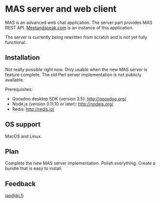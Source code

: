 MAS server and web client
=========================

MAS is an advanced web chat application. The server part provides MAS
REST API. [Meetandspeak.com][] is an instance of this application.

The server is currently being rewritten from scratch and is not yet
fully functional.

Installation
------------

Not really possible right now. Only usable when the new MAS server is
feature complete. The old Perl server implementation is not publicly
available.


Prerequisites:

- Qooxdoo desktop SDK (version 3.5): http://qooxdoo.org/
- Node.js (version 0.11.10 or later): http://nodejs.org/
- Redis: http://redis.io/

OS support
----------

MacOS and Linux.

Plan
----

Complete the new MAS server implementation. Polish everything. Create
a bundle that is easy to install.

Feedback
--------

iao@iki.fi

[meetandspeak.com]: http://meetandspeak.com/
